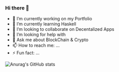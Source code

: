 ### Hi there 👋

- 🔭 I’m currently working on my Portfolio
- 🌱 I’m currently learning Haskell
- 👯 I’m looking to collaborate on Decentalized Apps
- 🤔 I’m looking for help with 
- 💬 Ask me about BlockChain & Crypto
- 📫 How to reach me: ...
- ⚡ Fun fact: ...

![Anurag's GitHub stats](https://github-readme-stats.vercel.app/api?username=anuraghazra&show_icons=true&theme=radical)
